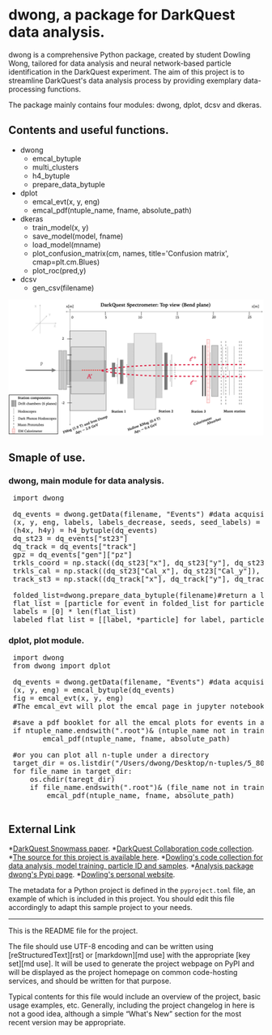 # dwong, a package for DarkQuest data analysis.

dwong is a comprehensive Python package, created by student Dowling Wong, tailored for data analysis and neural network-based particle identification in the DarkQuest experiment. The aim of this project is to streamline DarkQuest's data analysis process by providing exemplary data-processing functions.

The package mainly contains four modules: dwong, dplot, dcsv and dkeras.
## Contents and useful functions.
* dwong
  * emcal_bytuple
  * multi_clusters
  * h4_bytuple
  * prepare_data_bytuple
* dplot
  * emcal_evt(x, y, eng)
  * emcal_pdf(ntuple_name, fname, absolute_path)
* dkeras
  * train_model(x, y)
  * save_model(model, fname)
  * load_model(mname)
  * plot_confusion_matrix(cm, names, title='Confusion matrix', cmap=plt.cm.Blues)
  * plot_roc(pred,y)
* dcsv
  * gen_csv(filename)

  
![scheme](/logo/darkquest_schematic.png " inline image")
## Smaple of use.

### dwong, main module for data analysis.
<pre>
 import dwong
 
 dq_events = dwong.getData(filename, "Events") #data acquisition from n-tuple.
 (x, y, eng, labels, labels_decrease, seeds, seed_labels) = dwong.multi_clusters(dq_events)#here performed clustering
 (h4x, h4y) = h4_bytuple(dq_events)
 dq_st23 = dq_events["st23"]
 dq_track = dq_events["track"]
 gpz = dq_events["gen"]["pz"]
 trkls_coord = np.stack((dq_st23["x"], dq_st23["y"], dq_st23["z"], dq_st23["px"], dq_st23["py"], dq_st23["pz"]), axis=1)
 trkls_cal = np.stack((dq_st23["Cal_x"], dq_st23["Cal_y"]), axis=1)
 track_st3 = np.stack((dq_track["x"], dq_track["y"], dq_track["pz"]), axis=1)

 folded_list=dwong.prepare_data_bytuple(filename)#return a list of events, each event may contain multiple particles.   
 flat_list = [particle for event in folded_list for particle in event]
 labels = [0] * len(flat_list)
 labeled_flat_list = [[label, *particle] for label, particle in zip(labels, flat_list)]#list of particles, in a flat list.
</pre>

### dplot, plot module.
<pre>
 import dwong
 from dwong import dplot

 dq_events = dwong.getData(filename, "Events") #data acquisition from n-tuple.
 (x, y, eng) = emcal_bytuple(dq_events)
 fig = emcal_evt(x, y, eng)
 #The emcal_evt will plot the emcal page in jupyter notebook, and if you have further consideration, it returns fig

 #save a pdf booklet for all the emcal plots for events in a root file
 if ntuple_name.endswith(".root")& (ntuple_name not in train):
        emcal_pdf(ntuple_name, fname, absolute_path)

 #or you can plot all n-tuple under a directory
 target_dir = os.listdir("/Users/dwong/Desktop/n-tuples/5_80_training/")
 for file_name in target_dir:
     os.chdir(taregt_dir)
     if file_name.endswith(".root")& (file_name not in train):
         emcal_pdf(ntuple_name, fname, absolute_path)
 
</pre>

## External Link
*[DarkQuest Snowmass paper][snowmass].
*[DarkQuest Collaboration code collection][DQ_collab].
*[The source for this project is available here][src].
*[Dowling's code collection for data analysis, model training, particle ID and samples][DQ_Dowling].
*[Analysis package dwong's Pypi page][dwong_pypi].
*[Dowling's personal website][personal_website].


The metadata for a Python project is defined in the `pyproject.toml` file,
an example of which is included in this project. You should edit this file
accordingly to adapt this sample project to your needs.

----

This is the README file for the project.

The file should use UTF-8 encoding and can be written using
[reStructuredText][rst] or [markdown][md use] with the appropriate [key set][md
use]. It will be used to generate the project webpage on PyPI and will be
displayed as the project homepage on common code-hosting services, and should be
written for that purpose.

Typical contents for this file would include an overview of the project, basic
usage examples, etc. Generally, including the project changelog in here is not a
good idea, although a simple “What's New” section for the most recent version
may be appropriate.

[snowmass]: https://arxiv.org/abs/2203.08322
[DQ_collab]: https://github.com/DarkQuest-FNAL
[DQ_Dowling]: https://github.com/Dowling7/DQ_Dowling
[src]: https://github.com/Dowling7/dwong/tree/main/src
[dwong_pypi]: https://pypi.org/project/dwong/
[personal_website]: https://dowling7.github.io/my_website/

